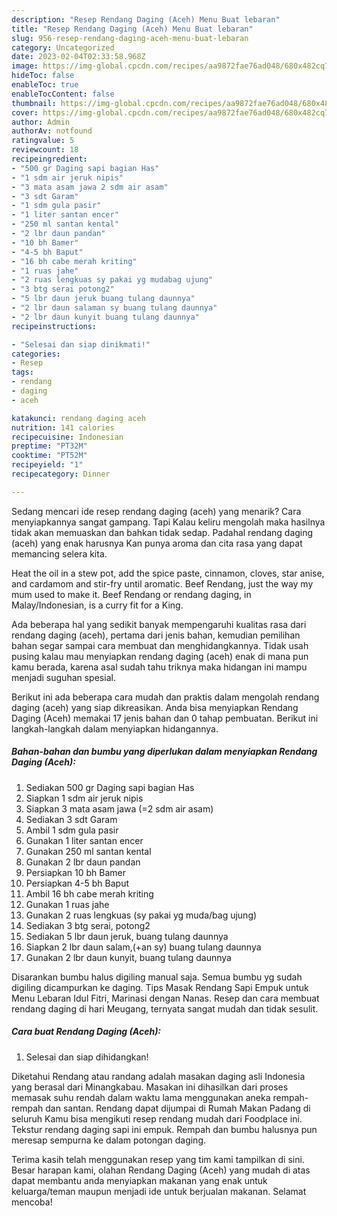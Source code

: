 ```yaml
---
description: "Resep Rendang Daging (Aceh) Menu Buat lebaran"
title: "Resep Rendang Daging (Aceh) Menu Buat lebaran"
slug: 956-resep-rendang-daging-aceh-menu-buat-lebaran
category: Uncategorized
date: 2023-02-04T02:33:58.968Z
image: https://img-global.cpcdn.com/recipes/aa9872fae76ad048/680x482cq70/rendang-daging-aceh-foto-resep-utama.jpg
hideToc: false
enableToc: true
enableTocContent: false
thumbnail: https://img-global.cpcdn.com/recipes/aa9872fae76ad048/680x482cq70/rendang-daging-aceh-foto-resep-utama.jpg
cover: https://img-global.cpcdn.com/recipes/aa9872fae76ad048/680x482cq70/rendang-daging-aceh-foto-resep-utama.jpg
author: Admin
authorAv: notfound
ratingvalue: 5
reviewcount: 18
recipeingredient:
- "500 gr Daging sapi bagian Has"
- "1 sdm air jeruk nipis"
- "3 mata asam jawa 2 sdm air asam"
- "3 sdt Garam"
- "1 sdm gula pasir"
- "1 liter santan encer"
- "250 ml santan kental"
- "2 lbr daun pandan"
- "10 bh Bamer"
- "4-5 bh Baput"
- "16 bh cabe merah kriting"
- "1 ruas jahe"
- "2 ruas lengkuas sy pakai yg mudabag ujung"
- "3 btg serai potong2"
- "5 lbr daun jeruk buang tulang daunnya"
- "2 lbr daun salaman sy buang tulang daunnya"
- "2 lbr daun kunyit buang tulang daunnya"
recipeinstructions:

- "Selesai dan siap dinikmati!"
categories:
- Resep
tags:
- rendang
- daging
- aceh

katakunci: rendang daging aceh 
nutrition: 141 calories
recipecuisine: Indonesian
preptime: "PT32M"
cooktime: "PT52M"
recipeyield: "1"
recipecategory: Dinner

---
```



Sedang mencari ide resep rendang daging (aceh) yang menarik? Cara menyiapkannya sangat gampang. Tapi Kalau keliru mengolah maka hasilnya tidak akan memuaskan dan bahkan tidak sedap. Padahal rendang daging (aceh) yang enak harusnya Kan punya aroma dan cita rasa yang dapat memancing selera kita.


Heat the oil in a stew pot, add the spice paste, cinnamon, cloves, star anise, and cardamom and stir-fry until aromatic. Beef Rendang, just the way my mum used to make it. Beef Rendang or rendang daging, in Malay/Indonesian, is a curry fit for a King.

Ada beberapa hal yang sedikit banyak mempengaruhi kualitas rasa dari rendang daging (aceh), pertama dari jenis bahan, kemudian pemilihan bahan segar sampai cara membuat dan menghidangkannya. Tidak usah pusing kalau mau menyiapkan rendang daging (aceh) enak di mana pun kamu berada, karena asal sudah tahu triknya maka hidangan ini mampu menjadi suguhan spesial.


Berikut ini ada beberapa cara mudah dan praktis dalam mengolah rendang daging (aceh) yang siap dikreasikan. Anda bisa menyiapkan Rendang Daging (Aceh) memakai 17 jenis bahan dan 0 tahap pembuatan. Berikut ini langkah-langkah dalam menyiapkan hidangannya.

<!--inarticleads1-->

##### Bahan-bahan dan bumbu yang diperlukan dalam menyiapkan Rendang Daging (Aceh):

1. Sediakan 500 gr Daging sapi bagian Has
1. Siapkan 1 sdm air jeruk nipis
1. Siapkan 3 mata asam jawa (=2 sdm air asam)
1. Sediakan 3 sdt Garam
1. Ambil 1 sdm gula pasir
1. Gunakan 1 liter santan encer
1. Gunakan 250 ml santan kental
1. Gunakan 2 lbr daun pandan
1. Persiapkan 10 bh Bamer
1. Persiapkan 4-5 bh Baput
1. Ambil 16 bh cabe merah kriting
1. Gunakan 1 ruas jahe
1. Gunakan 2 ruas lengkuas (sy pakai yg muda/bag ujung)
1. Sediakan 3 btg serai, potong2
1. Sediakan 5 lbr daun jeruk, buang tulang daunnya
1. Siapkan 2 lbr daun salam,(+an sy) buang tulang daunnya
1. Gunakan 2 lbr daun kunyit, buang tulang daunnya


Disarankan bumbu halus digiling manual saja. Semua bumbu yg sudah digiling dicampurkan ke daging. Tips Masak Rendang Sapi Empuk untuk Menu Lebaran Idul Fitri, Marinasi dengan Nanas. Resep dan cara membuat rendang daging di hari Meugang, ternyata sangat mudah dan tidak sesulit. 

<!--inarticleads2-->

##### Cara buat Rendang Daging (Aceh):


1. Selesai dan siap dihidangkan!

Diketahui Rendang atau randang adalah masakan daging asli Indonesia yang berasal dari Minangkabau. Masakan ini dihasilkan dari proses memasak suhu rendah dalam waktu lama menggunakan aneka rempah-rempah dan santan. Rendang dapat dijumpai di Rumah Makan Padang di seluruh Kamu bisa mengikuti resep rendang mudah dari Foodplace ini. Tekstur rendang daging sapi ini empuk. Rempah dan bumbu halusnya pun meresap sempurna ke dalam potongan daging. 

Terima kasih telah menggunakan resep yang tim kami tampilkan di sini. Besar harapan kami, olahan Rendang Daging (Aceh) yang mudah di atas dapat membantu anda menyiapkan makanan yang enak untuk keluarga/teman maupun menjadi ide untuk berjualan makanan. Selamat mencoba!
